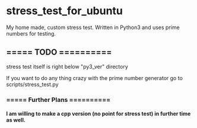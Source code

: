 # stress_test_for_ubuntu
My home made, custom stress test. Written in Python3 and uses prime numbers for testing.

## ===== TODO ==========
  stress test itself is right below "py3_ver" directory
  
  If you want to do any thing crazy with the prime number generator go to scripts/stress_test.py
  
### ===== Further Plans ==========
#### I am willing to make a cpp version (no point for stress test) in further time as well.
